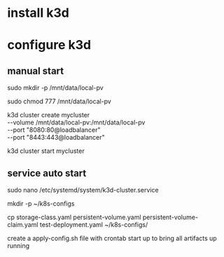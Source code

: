 # install k3d


# configure k3d
## manual start
sudo mkdir -p /mnt/data/local-pv

sudo chmod 777 /mnt/data/local-pv

k3d cluster create mycluster \
  --volume /mnt/data/local-pv:/mnt/data/local-pv \
  --port "8080:80@loadbalancer" \
  --port "8443:443@loadbalancer"

k3d cluster start mycluster

## service auto start
sudo nano /etc/systemd/system/k3d-cluster.service

mkdir -p ~/k8s-configs

cp storage-class.yaml persistent-volume.yaml persistent-volume-claim.yaml test-deployment.yaml ~/k8s-configs/

create a apply-config.sh file with crontab start up to bring all artifacts up running
